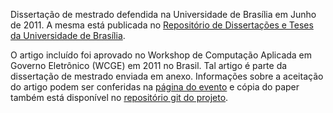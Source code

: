 Dissertação de mestrado defendida na Universidade de Brasília em Junho de 2011. A mesma está publicada no [Repositório de Dissertações e Teses da Universidade de Brasília](http://repositorio.unb.br/handle/10482/10360).

O artigo incluído foi aprovado no Workshop de Computação Aplicada em Governo Eletrônico (WCGE) em 2011 no Brasil. Tal artigo é parte da dissertação de mestrado enviada em anexo. Informações sobre a aceitação do artigo podem ser conferidas na [página do evento](http://www4.serpro.gov.br/wcge2011/artigos-selecionados) e cópia do paper também está disponível no [repositório git do projeto](https://github.com/manoelcampos/NCLuaSOAP/).